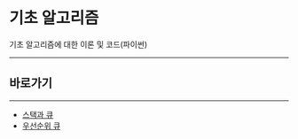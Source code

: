 # 기초 알고리즘

기초 알고리즘에 대한 이론 및 코드(파이썬)

---

## 바로가기

---

- [스택과 큐](https://github.com/wjsrlahrlco1998/TIL/blob/master/Algorithm/stack_queue.md)
- [우선순위 큐](https://github.com/wjsrlahrlco1998/TIL/blob/master/Algorithm/Priority_Queue.md)
